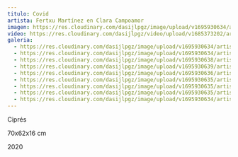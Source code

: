 ```yaml
---
titulo: Covid
artista: Fertxu Martínez en Clara Campoamor
imagen: https://res.cloudinary.com/dasijlpgz/image/upload/v1695930634/artistas/Fertxu%20Mart%C3%ADnez/Covid/P1070065.jpg
video: https://res.cloudinary.com/dasijlpgz/video/upload/v1685373202/artistas/Fertxu%20Mart%C3%ADnez/Area%20II/project-1.mp4
galeria:
  - https://res.cloudinary.com/dasijlpgz/image/upload/v1695930634/artistas/Fertxu%20Mart%C3%ADnez/Covid/P1070065.jpg
  - https://res.cloudinary.com/dasijlpgz/image/upload/v1695930634/artistas/Fertxu%20Mart%C3%ADnez/Covid/P1070067.jpg
  - https://res.cloudinary.com/dasijlpgz/image/upload/v1695930638/artistas/Fertxu%20Mart%C3%ADnez/Covid/P1070079.jpg
  - https://res.cloudinary.com/dasijlpgz/image/upload/v1695930639/artistas/Fertxu%20Mart%C3%ADnez/Covid/P1070077.jpg
  - https://res.cloudinary.com/dasijlpgz/image/upload/v1695930636/artistas/Fertxu%20Mart%C3%ADnez/Covid/P1070076.jpg
  - https://res.cloudinary.com/dasijlpgz/image/upload/v1695930635/artistas/Fertxu%20Mart%C3%ADnez/Covid/P1070072.jpg
  - https://res.cloudinary.com/dasijlpgz/image/upload/v1695930635/artistas/Fertxu%20Mart%C3%ADnez/Covid/P1070074.jpg
  - https://res.cloudinary.com/dasijlpgz/image/upload/v1695930635/artistas/Fertxu%20Mart%C3%ADnez/Covid/P1070073.jpg
  - https://res.cloudinary.com/dasijlpgz/image/upload/v1695930634/artistas/Fertxu%20Mart%C3%ADnez/Covid/P1070070.jpg
---
```

C﻿iprés

7﻿0x62x16 cm

2﻿020